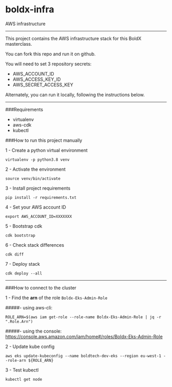 # boldx-infra
AWS infrastructure 

-----

This project contains the AWS infrastructure stack for this BoldX masterclass.

You can fork this repo and run it on github.

You will need to set 3 repository secrets:

- AWS_ACCOUNT_ID
- AWS_ACCESS_KEY_ID
- AWS_SECRET_ACCESS_KEY

Alternately, you can run it locally, following the instructions below.

---

###Requirements

- virtualenv
- aws-cdk
- kubectl


###How to run this project manually

1 - Create a python virtual environment

```virtualenv -p python3.8 venv ```

2 - Activate the environment

```source venv/bin/activate```

3 - Install project requirements

````pip install -r requirements.txt````

4 - Set your AWS account ID

```export AWS_ACCOUNT_ID=XXXXXXX```

5 - Bootstrap cdk

```cdk bootstrap```

6 - Check stack differences

```cdk diff```

7 - Deploy stack

```cdk deploy --all```

---

###How to connect to the cluster

1 - Find the **arn** of the role  `Boldx-Eks-Admin-Role`

#####- using aws-cli:

```
ROLE_ARN=$(aws iam get-role --role-name Boldx-Eks-Admin-Role | jq -r ".Role.Arn")
```

#####- using the console:
https://console.aws.amazon.com/iam/home#/roles/Boldx-Eks-Admin-Role

2 - Update kube config

```
aws eks update-kubeconfig --name boldtech-dev-eks --region eu-west-1 --role-arn ${ROLE_ARN}
```

3 - Test kubectl

```
kubectl get node
```



